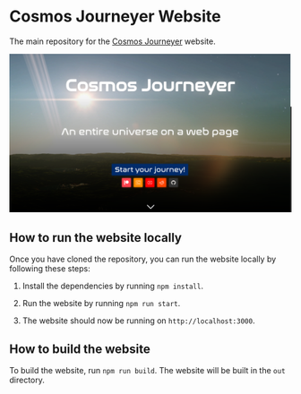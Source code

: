 # Cosmos Journeyer Website

The main repository for the [Cosmos Journeyer](https://github.com/BarthPaleologue/CosmosJourneyer) website.

![A view of the website](cover.png)

## How to run the website locally

Once you have cloned the repository, you can run the website locally by following these steps:

1. Install the dependencies by running `npm install`.

2. Run the website by running `npm run start`.

3. The website should now be running on `http://localhost:3000`.

## How to build the website

To build the website, run `npm run build`. The website will be built in the `out` directory.